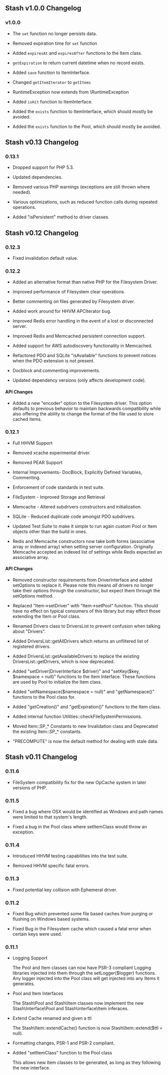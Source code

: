 ## Stash v1.0.0 Changelog

### v1.0.0

* The `set` function no longer persists data.

* Removed expiration time for `set` function

* Added `expiresAt` and `expiresAfter` functions to the Item class.

* `getExpiration` to return current datetime when no record exists.

* Added `save` function to ItemInterface.

* Changed `getItemIterator` to `getItems`

* RuntimeException now extends from \RuntimeException

* Added `isHit` function to ItemInterface.

* Added the `exists` function to ItemInterface, which should mostly be avoided.

* Added the `exists` function to the Pool, which should mostly be avoided.


## Stash v0.13 Changelog

### 0.13.1

* Dropped support for PHP 5.3.

* Updated dependencies.

* Removed various PHP warnings (exceptions are still thrown where needed).

* Various optimizations, such as reduced function calls during repeated operations.

* Added "isPersistent" method to driver classes.


## Stash v0.12 Changelog

### 0.12.3

*   Fixed invalidation default value.


### 0.12.2

*   Added an alternative format than native PHP for the Filesystem Driver.

*   Improved performance of Filesystem clear operations.

*   Better commenting on files generated by Filesystem driver.

*   Added work around for HHVM APCIterator bug.

*   Improved Redis error handling in the event of a lost or disconnected server.

*   Improved Redis and Memcached persistent connection support.

*   Added support for AWS autodiscovery functionality in Memcached.

*   Refactored PDO and SQLite "isAvailable" functions to prevent notices when the PDO extension is not present.

*   Docblock and commenting improvements.

*   Updated dependency versions (only affects development code).


#### API Changes

*   Added a new "encoder" option to the Filesystem driver. This option defaults to previous behavior to maintain backwards compatibility while also offering the ability to change the format of the file used to store cached items.



### 0.12.1

*   Full HHVM Support

*   Removed xcache experimental driver.

*   Removed PEAR Support

*   Internal Improvements- DocBlock, Explicitly Defined Variables, Commenting.

*   Enforcement of code standards in test suite.

*   FileSystem - Improved Storage and Retrieval

*   Memcache - Altered subdrivers constructors and initialization.

*   SQLite - Reduced duplicate code amongst PDO subdrivers.

*   Updated Test Suite to make it simple to run again custom Pool or Item objects other than the build in ones.

*   Redis and Memcache constructors now take both forms (associative array or indexed array) when setting server configuration. Originally Memcache accepted an indexed list of settings while Redis expected an associative array.


#### API Changes

*   Removed constructor requirements from DriverInterface and added setOptions to replace it. Please note this means *all* drivers no longer take their options through the constructor, but expect them through the setOptions method.

*   Replaced "Item->setDriver" with "Item->setPool" function. This should have no effect on typical consumers of this library but may effect those extending the Item or Pool class.

*   Renamed Drivers class to DriversList to prevent confusion when talking about "Drivers".

*   Added DriversList::getAllDrivers which returns an unfiltered list of registered drivers.

*   Added DriversList::getAvailableDrivers to replace the existing DriversList::getDrivers, which is now deprecated.

*   Added "setDriver(DriverInterface $driver)" and "setKey($key, $namespace = null)" functions to the Item Interface. These functions are used by Pool to initialize the Item class.

*   Added "setNamespace($namespace = null)" and "getNamespace()" functions to the Pool class for.

*   Added "getCreation()" and "getExpiration()" functions to the Item class.

*   Added internal function Utilities::checkFileSystemPermissions.

*   Moved Item::SP_* Constants to new Invalidation class and Deprecated the existing Item::SP_* constants.

*   "PRECOMPUTE" is now the default method for dealing with stale data.



## Stash v0.11 Changelog

### 0.11.6

*   FileSystem compatibility fix for the new OpCache system in later versions of PHP.


### 0.11.5

*   Fixed a bug where OSX would be identified as Windows and path names were limited to that system's length.

*   Fixed a bug in the Pool class where setItemClass would throw an exception.


### 0.11.4

*   Introduced HHVM testing capabilities into the test suite.

*   Removed HHVM specific fatal errors.



### 0.11.3

*   Fixed potential key collision with Ephemeral driver.


### 0.11.2

*   Fixed Bug which prevented some file based caches from purging or flushing on Windows based systems.

*   Fixed Bug in the Filesystem cache which caused a fatal error when certain keys were used.


### 0.11.1


*   Logging Support

    The Pool and Item classes can now have PSR-3 compliant Logging libraries injected into them through the setLogger($logger) functions. Any logger injected into the Pool class will get injected into any Items it generates.


*   Pool and Item Interfaces

    The Stash\Pool and Stash\Item classes now implement the new Stash\Interface\Pool and Stash\interface\Item inferaces.


*   Extend Cache renamed and given a ttl

    The Stash\Item::extendCache() function is now Stash\Item::extend($ttl = null).


*   Formatting changes, PSR-1 and PSR-2 compliant.


*   Added "setItemClass" function to the Pool class

    This allows new Item classes to be generated, as long as they following the new interface.
